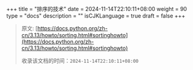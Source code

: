 +++
title = "排序的技术"
date = 2024-11-14T22:10:11+08:00
weight = 90
type = "docs"
description = ""
isCJKLanguage = true
draft = false
+++

> 原文: [https://docs.python.org/zh-cn/3.13/howto/sorting.html#sortinghowto](https://docs.python.org/zh-cn/3.13/howto/sorting.html#sortinghowto)
>
> 收录该文档的时间：`2024-11-14T22:10:11+08:00`
